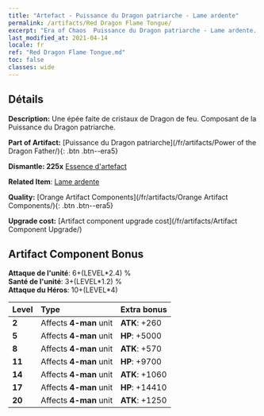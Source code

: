 ```yaml
---
title: "Artefact - Puissance du Dragon patriarche - Lame ardente"
permalink: /artifacts/Red Dragon Flame Tongue/
excerpt: "Era of Chaos  Puissance du Dragon patriarche - Lame ardente. Une épée faite de cristaux de Dragon de feu. Composant de la Puissance du Dragon patriarche."
last_modified_at: 2021-04-14
locale: fr
ref: "Red Dragon Flame Tongue.md"
toc: false
classes: wide
---
```




## Détails

 **Description:** Une épée faite de cristaux de Dragon de feu. Composant de la Puissance du Dragon patriarche.

 **Part of Artifact:** [Puissance du Dragon patriarche](/fr/artifacts/Power of the Dragon Father/){: .btn .btn--era5}

 **Dismantle: 225x** [Essence d'artefact](/fr/Items/con_905/)

 **Related Item**: [Lame ardente](/fr/Items/art_146/)

 **Quality:** [Orange Artifact Components](/fr/artifacts/Orange Artifact Components/){: .btn .btn--era5}

 **Upgrade cost:** [Artifact component upgrade cost](/fr/artifacts/Artifact Component Upgrade/)

## Artifact Component Bonus

  **Attaque de l'unité**: 6+(LEVEL\*2.4) %<br/>**Santé de l'unité**: 3+(LEVEL\*1.2) %<br/>**Attaque du Héros**: 10+(LEVEL\*4)

  |  Level  | Type |    Extra bonus  | 
  |:--------|:-----|:----------------| 
  | **2** | Affects **4-man** unit | **ATK**: +260 | 
  | **5** | Affects **4-man** unit | **HP**: +5000 | 
  | **8** | Affects **4-man** unit | **ATK**: +570 | 
  | **11** | Affects **4-man** unit | **HP**: +9700 | 
  | **14** | Affects **4-man** unit | **ATK**: +1060 | 
  | **17** | Affects **4-man** unit | **HP**: +14410 | 
  | **20** | Affects **4-man** unit | **ATK**: +1250 | 

